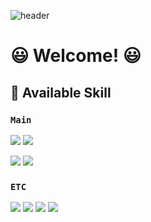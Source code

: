 ![header](https://capsule-render.vercel.app/api?&type=venom&color=auto&height=300&section=header&text=Welcome%20To%20My%20Place!&fontSize=65&fontColor=666A73)

# 😃 Welcome! 😃

## 🧰 Available Skill
### `Main`
<img src="https://img.shields.io/badge/-C++-00599C?style=plastic&logo=cplusplus&logoColor=white"/> <img src="https://img.shields.io/badge/C%23-512BD4?style=plastic&logo=csharp&logoColor=white"/>

<img src="https://img.shields.io/badge/unity-000000?style=plastic&logo=unity&logoColor=white"/> <img src="https://img.shields.io/badge/firebase-FFCA28?style=plastic&logo=firebase&logoColor=white"/>

### `ETC`
<img src="https://img.shields.io/badge/javascript-F7DF1E?style=plastic&logo=javascript&logoColor=white"/> <img src="https://img.shields.io/badge/react-61DAFB?style=plastic&logo=react&logoColor=white"/> <img src="https://img.shields.io/badge/spring-6DB33F?style=plastic&logo=spring&logoColor=white"/> <img src="https://img.shields.io/badge/mysql-4479A1?style=plastic&logo=mysql&logoColor=white"/>
